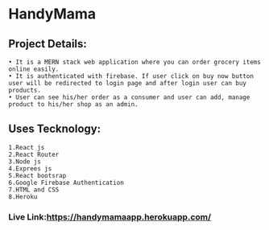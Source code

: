 # HandyMama
## Project Details:
    • It is a MERN stack web application where you can order grocery items online easily.
    • It is authenticated with firebase. If user click on buy now button user will be redirected to login page and after login user can buy products.
    • User can see his/her order as a consumer and user can add, manage product to his/her shop as an admin.
## Uses Tecknology:
    1.React js
    2.React Router
    3.Node js
    4.Exprees js
    5.React bootsrap
    6.Google Firebase Authentication
    7.HTML and CSS
    8.Heroku
  
### Live Link:https://handymamaapp.herokuapp.com/
